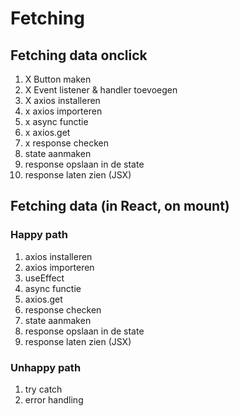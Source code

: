 # Fetching

## Fetching data onclick

1. X Button maken
2. X Event listener & handler toevoegen
3. X axios installeren
4. x axios importeren
5. x async functie
6. x axios.get
7. x response checken
8. state aanmaken
9. response opslaan in de state
10. response laten zien (JSX)

## Fetching data (in React, on mount)

### Happy path

1. axios installeren
2. axios importeren
3. useEffect
4. async functie
5. axios.get
6. response checken
7. state aanmaken
8. response opslaan in de state
9. response laten zien (JSX)

### Unhappy path

1. try catch
2. error handling
